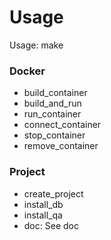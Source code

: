 # Usage

Usage: make <cmd>  

### Docker
- build_container
- build_and_run
- run_container
- connect_container
- stop_container
- remove_container

### Project
- create_project
- install_db
- install_qa
- doc: See doc
